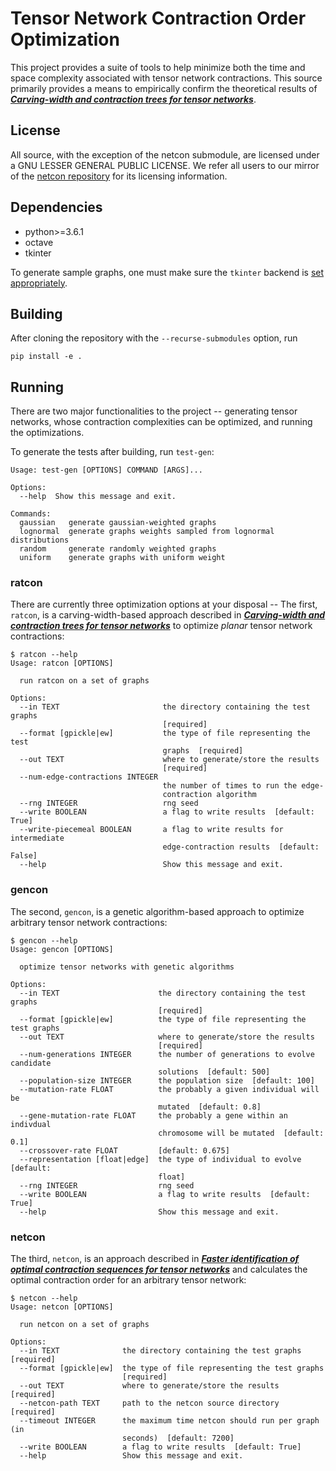# Tensor Network Contraction Order Optimization

This project provides a suite of tools to help minimize both the time and space complexity associated with tensor network contractions. This source primarily provides a means to empirically confirm the theoretical results of [***Carving-width and contraction trees for tensor networks***](https://arxiv.org/abs/1908.11034).

## License

All source, with the exception of the netcon submodule, are licensed under a GNU LESSER GENERAL PUBLIC LICENSE. We refer all users to our mirror of the [netcon repository](https://github.com/TensorCon/netcon) for its licensing information.

## Dependencies
* python>=3.6.1
* octave
* tkinter

To generate sample graphs, one must make sure the `tkinter` backend is [set appropriately](https://stackoverflow.com/questions/37604289/tkinter-tclerror-no-display-name-and-no-display-environment-variable?r=SearchResults&s=1|481.9562).

## Building
After cloning the repository with the `--recurse-submodules` option, run
```
pip install -e .
```

## Running
There are two major functionalities to the project -- generating tensor networks, whose contraction complexities can be optimized, and running the optimizations.

To generate the tests after building, run `test-gen`:
```
Usage: test-gen [OPTIONS] COMMAND [ARGS]...

Options:
  --help  Show this message and exit.

Commands:
  gaussian   generate gaussian-weighted graphs
  lognormal  generate graphs weights sampled from lognormal distributions
  random     generate randomly weighted graphs
  uniform    generate graphs with uniform weight
```

### ratcon

There are currently three optimization options at your disposal -- The first, `ratcon`, is a carving-width-based approach described in [***Carving-width and contraction trees for tensor networks***](https://arxiv.org/abs/1908.11034) to optimize _planar_ tensor network contractions:
```
$ ratcon --help
Usage: ratcon [OPTIONS]

  run ratcon on a set of graphs

Options:
  --in TEXT                       the directory containing the test graphs
                                  [required]
  --format [gpickle|ew]           the type of file representing the test
                                  graphs  [required]
  --out TEXT                      where to generate/store the results
                                  [required]
  --num-edge-contractions INTEGER
                                  the number of times to run the edge-
                                  contraction algorithm
  --rng INTEGER                   rng seed
  --write BOOLEAN                 a flag to write results  [default: True]
  --write-piecemeal BOOLEAN       a flag to write results for intermediate
                                  edge-contraction results  [default: False]
  --help                          Show this message and exit.
```

### gencon

The second, `gencon`, is a genetic algorithm-based approach to optimize arbitrary tensor network contractions:
```
$ gencon --help
Usage: gencon [OPTIONS]

  optimize tensor networks with genetic algorithms

Options:
  --in TEXT                      the directory containing the test graphs
                                 [required]
  --format [gpickle|ew]          the type of file representing the test graphs
  --out TEXT                     where to generate/store the results
                                 [required]
  --num-generations INTEGER      the number of generations to evolve candidate
                                 solutions  [default: 500]
  --population-size INTEGER      the population size  [default: 100]
  --mutation-rate FLOAT          the probably a given individual will be
                                 mutated  [default: 0.8]
  --gene-mutation-rate FLOAT     the probably a gene within an indivdual
                                 chromosome will be mutated  [default: 0.1]
  --crossover-rate FLOAT         [default: 0.675]
  --representation [float|edge]  the type of individual to evolve  [default:
                                 float]
  --rng INTEGER                  rng seed
  --write BOOLEAN                a flag to write results  [default: True]
  --help                         Show this message and exit.
```

### netcon

The third, `netcon`, is an approach described in [***Faster identification of optimal contraction sequences for tensor networks***](https://journals.aps.org/pre/abstract/10.1103/PhysRevE.90.033315) and calculates the optimal contraction order for an arbitrary tensor network:
```
$ netcon --help
Usage: netcon [OPTIONS]

  run netcon on a set of graphs

Options:
  --in TEXT              the directory containing the test graphs  [required]
  --format [gpickle|ew]  the type of file representing the test graphs
                         [required]
  --out TEXT             where to generate/store the results  [required]
  --netcon-path TEXT     path to the netcon source directory  [required]
  --timeout INTEGER      the maximum time netcon should run per graph (in
                         seconds)  [default: 7200]
  --write BOOLEAN        a flag to write results  [default: True]
  --help                 Show this message and exit.
```
